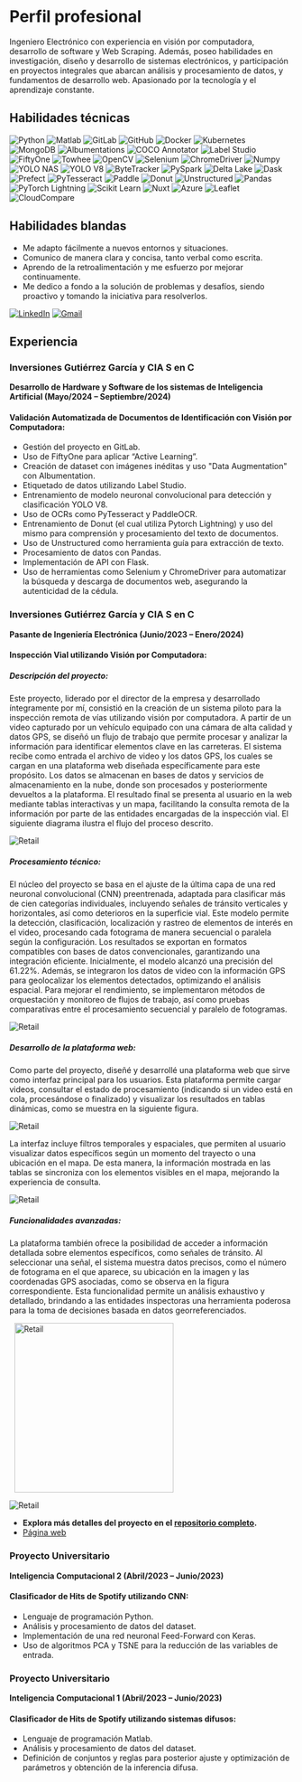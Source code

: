 # Perfil profesional

Ingeniero Electrónico con experiencia en visión por computadora, desarrollo de software y Web Scraping. Además, poseo habilidades en investigación, diseño y desarrollo de sistemas electrónicos, y participación en proyectos integrales que abarcan análisis y procesamiento de datos, y fundamentos de desarrollo web. Apasionado por la tecnología y el aprendizaje constante.

## Habilidades técnicas
![Python](https://img.shields.io/badge/Python-3776AB?style=for-the-badge&logo=python&logoColor=white&color=blue)
![Matlab](https://img.shields.io/badge/Matlab-0076A8?style=for-the-badge&logo=mathworks&logoColor=white&color=blue)
![GitLab](https://img.shields.io/badge/GitLab-FC6D26?style=for-the-badge&logo=gitlab&logoColor=white&color=blue)
![GitHub](https://img.shields.io/badge/GitHub-181717?style=for-the-badge&logo=github&logoColor=white&color=blue)
![Docker](https://img.shields.io/badge/Docker-2496ED?style=for-the-badge&logo=docker&logoColor=white&color=blue)
![Kubernetes](https://img.shields.io/badge/Kubernetes-326CE5?style=for-the-badge&logo=kubernetes&logoColor=white&color=blue)
![MongoDB](https://img.shields.io/badge/MongoDB-47A248?style=for-the-badge&logo=mongodb&logoColor=white&color=blue)
![Albumentations](https://img.shields.io/badge/Albumentations-FF6F00?style=for-the-badge&logo=albumentations&logoColor=white&color=blue)
![COCO Annotator](https://img.shields.io/badge/COCO_Annotator-FF6F00?style=for-the-badge&logo=coco&logoColor=white&color=blue)
![Label Studio](https://img.shields.io/badge/Label_Studio-FF6F00?style=for-the-badge&logo=labelstudio&logoColor=white&color=blue)
![FiftyOne](https://img.shields.io/badge/FiftyOne-FF6F00?style=for-the-badge&logo=fiftyone&logoColor=white&color=blue)
![Towhee](https://img.shields.io/badge/Towhee-FF6F00?style=for-the-badge&logo=towhee&logoColor=white&color=blue)
![OpenCV](https://img.shields.io/badge/OpenCV-5C3EE8?style=for-the-badge&logo=opencv&logoColor=white&color=blue)
![Selenium](https://img.shields.io/badge/Selenium-43B02A?style=for-the-badge&logo=selenium&logoColor=white&color=blue)
![ChromeDriver](https://img.shields.io/badge/ChromeDriver-4285F4?style=for-the-badge&logo=googlechrome&logoColor=white&color=blue)
![Numpy](https://img.shields.io/badge/Numpy-013243?style=for-the-badge&logo=numpy&logoColor=white&color=blue)
![YOLO NAS](https://img.shields.io/badge/YOLO_NAS-FF6F00?style=for-the-badge&logo=yolo&logoColor=white&color=blue)
![YOLO V8](https://img.shields.io/badge/YOLO_V8-FF6F00?style=for-the-badge&logo=yolo&logoColor=white&color=blue)
![ByteTracker](https://img.shields.io/badge/ByteTracker-FF6F00?style=for-the-badge&logo=bytracker&logoColor=white&color=blue)
![PySpark](https://img.shields.io/badge/PySpark-E25A1C?style=for-the-badge&logo=apache-spark&logoColor=white&color=blue)
![Delta Lake](https://img.shields.io/badge/Delta_Lake-FF6F00?style=for-the-badge&logo=deltalake&logoColor=white&color=blue)
![Dask](https://img.shields.io/badge/Dask-FF6F00?style=for-the-badge&logo=dask&logoColor=white&color=blue)
![Prefect](https://img.shields.io/badge/Prefect-FF6F00?style=for-the-badge&logo=prefect&logoColor=white&color=blue)
![PyTesseract](https://img.shields.io/badge/PyTesseract-FF6F00?style=for-the-badge&logo=pytesseract&logoColor=white&color=blue)
![Paddle](https://img.shields.io/badge/Paddle-FF6F00?style=for-the-badge&logo=paddle&logoColor=white&color=blue)
![Donut](https://img.shields.io/badge/Donut-FF6F00?style=for-the-badge&logo=donut&logoColor=white&color=blue)
![Unstructured](https://img.shields.io/badge/Unstructured-FF6F00?style=for-the-badge&logo=unstructured&logoColor=white&color=blue)
![Pandas](https://img.shields.io/badge/Pandas-150458?style=for-the-badge&logo=pandas&logoColor=white&color=blue)
![PyTorch Lightning](https://img.shields.io/badge/PyTorch_Lightning-EE4C2C?style=for-the-badge&logo=pytorch&logoColor=white&color=blue)
![Scikit Learn](https://img.shields.io/badge/Scikit_Learn-F7931E?style=for-the-badge&logo=scikit-learn&logoColor=white&color=blue)
![Nuxt](https://img.shields.io/badge/Nuxt-00C58E?style=for-the-badge&logo=nuxt.js&logoColor=white&color=blue)
![Azure](https://img.shields.io/badge/Azure-0078D4?style=for-the-badge&logo=microsoft-azure&logoColor=white&color=blue)
![Leaflet](https://img.shields.io/badge/Leaflet-199900?style=for-the-badge&logo=leaflet&logoColor=white&color=blue)
![CloudCompare](https://img.shields.io/badge/CloudCompare-blue?style=for-the-badge&logoColor=white)


## Habilidades blandas

- Me adapto fácilmente a nuevos entornos y situaciones.
- Comunico de manera clara y concisa, tanto verbal como escrita.
- Aprendo de la retroalimentación y me esfuerzo por mejorar continuamente.
- Me dedico a fondo a la solución de problemas y desafíos, siendo proactivo y tomando la iniciativa para resolverlos.


[![LinkedIn](https://img.shields.io/badge/LinkedIn-0077B5?style=for-the-badge&logo=linkedin&logoColor=white)](https://www.linkedin.com/in/luis-eduardo-vargas-7a947a266)
[![Gmail](https://img.shields.io/badge/Gmail-D14836?style=for-the-badge&logo=gmail&logoColor=white)](mailto:vargascelyluiseduardo@gmail.com)


## Experiencia

### Inversiones Gutiérrez García y CIA S en C

**Desarrollo de Hardware y Software de los sistemas de Inteligencia Artificial (Mayo/2024 – Septiembre/2024)**

#### Validación Automatizada de Documentos de Identificación con Visión por Computadora:
- Gestión del proyecto en GitLab.
- Uso de FiftyOne para aplicar “Active Learning”.
- Creación de dataset con imágenes inéditas y uso "Data Augmentation" con Albumentation.
- Etiquetado de datos utilizando Label Studio.
- Entrenamiento de modelo neuronal convolucional para detección y clasificación YOLO V8.
- Uso de OCRs como PyTesseract y PaddleOCR.
- Entrenamiento de Donut (el cual utiliza Pytorch Lightning) y uso del mismo para comprensión y procesamiento del texto de documentos.
- Uso de Unstructured como herramienta guía para extracción de texto.
- Procesamiento de datos con Pandas.
- Implementación de API con Flask.
- Uso de herramientas como Selenium y ChromeDriver para automatizar la búsqueda y descarga de documentos web, asegurando la autenticidad de la cédula.

### Inversiones Gutiérrez García y CIA S en C

**Pasante de Ingeniería Electrónica (Junio/2023 – Enero/2024)**

#### Inspección Vial utilizando Visión por Computadora:

##### Descripción del proyecto:
Este proyecto, liderado por el director de la empresa y desarrollado íntegramente por mí, consistió en la creación de un sistema piloto para la inspección remota de vías utilizando visión por computadora. A partir de un video capturado por un vehículo equipado con una cámara de alta calidad y datos GPS, se diseñó un flujo de trabajo que permite procesar y analizar la información para identificar elementos clave en las carreteras. El sistema recibe como entrada el archivo de video y los datos GPS, los cuales se cargan en una plataforma web diseñada específicamente para este propósito. Los datos se almacenan en bases de datos y servicios de almacenamiento en la nube, donde son procesados y posteriormente devueltos a la plataforma. El resultado final se presenta al usuario en la web mediante tablas interactivas y un mapa, facilitando la consulta remota de la información por parte de las entidades encargadas de la inspección vial. El siguiente diagrama ilustra el flujo del proceso descrito.

![Retail](/assets/img/Diagrama_Diseno.png)

##### Procesamiento técnico:
El núcleo del proyecto se basa en el ajuste de la última capa de una red neuronal convolucional (CNN) preentrenada, adaptada para clasificar más de cien categorías individuales, incluyendo señales de tránsito verticales y horizontales, así como deterioros en la superficie vial. Este modelo permite la detección, clasificación, localización y rastreo de elementos de interés en el video, procesando cada fotograma de manera secuencial o paralela según la configuración. Los resultados se exportan en formatos compatibles con bases de datos convencionales, garantizando una integración eficiente. Inicialmente, el modelo alcanzó una precisión del 61.22%. Además, se integraron los datos de video con la información GPS para geolocalizar los elementos detectados, optimizando el análisis espacial. Para mejorar el rendimiento, se implementaron métodos de orquestación y monitoreo de flujos de trabajo, así como pruebas comparativas entre el procesamiento secuencial y paralelo de fotogramas.

![Retail](/assets/img/Diagrama_Procesamiento.png)

##### Desarrollo de la plataforma web:
Como parte del proyecto, diseñé y desarrollé una plataforma web que sirve como interfaz principal para los usuarios. Esta plataforma permite cargar videos, consultar el estado de procesamiento (indicando si un video está en cola, procesándose o finalizado) y visualizar los resultados en tablas dinámicas, como se muestra en la siguiente figura. 

![Retail](/assets/img/Vista_RegistroVideos.png)

La interfaz incluye filtros temporales y espaciales, que permiten al usuario visualizar datos específicos según un momento del trayecto o una ubicación en el mapa. De esta manera, la información mostrada en las tablas se sincroniza con los elementos visibles en el mapa, mejorando la experiencia de consulta.

![Retail](/assets/img/Ver_en_mapa.png)

##### Funcionalidades avanzadas:
La plataforma también ofrece la posibilidad de acceder a información detallada sobre elementos específicos, como señales de tránsito. Al seleccionar una señal, el sistema muestra datos precisos, como el número de fotograma en el que aparece, su ubicación en la imagen y las coordenadas GPS asociadas, como se observa en la figura correspondiente. Esta funcionalidad permite un análisis exhaustivo y detallado, brindando a las entidades inspectoras una herramienta poderosa para la toma de decisiones basada en datos georreferenciados.

<div style="transform: rotateY(20deg); transform-style: preserve-3d; display: inline-block;">
  <img src="/assets/img/Ver_Detalle.png" alt="Retail" style="width: 300px;">
</div>

![Retail](/assets/img/Ver_Detalle.png)

- **Explora más detalles del proyecto en el [repositorio completo](https://github.com/HidenLacan/Hackaton-data).**
- [Página web](https://hackatonersfrontend.onrender.com/)




### Proyecto Universitario

**Inteligencia Computacional 2 (Abril/2023 – Junio/2023)**

#### Clasificador de Hits de Spotify utilizando CNN:
- Lenguaje de programación Python.
- Análisis y procesamiento de datos del dataset.
- Implementación de una red neuronal Feed-Forward con Keras.
- Uso de algoritmos PCA y TSNE para la reducción de las variables de entrada.

### Proyecto Universitario

**Inteligencia Computacional 1 (Abril/2023 – Junio/2023)**

#### Clasificador de Hits de Spotify utilizando sistemas difusos:
- Lenguaje de programación Matlab.
- Análisis y procesamiento de datos del dataset.
- Definición de conjuntos y reglas para posterior ajuste y optimización de parámetros y obtención de la inferencia difusa.




